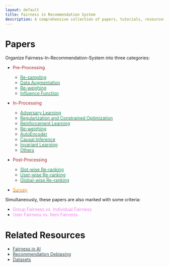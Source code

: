 ```yaml
---
layout: default
title: Fairness in Recommendation System
description: A comprehensive collection of papers, tutorials, resources, etc. related to Fairness in Recommendation System.
---
```


# Papers
Organize Fairness-In-Recommendation-System into three categories:

- <font color="Brown">Pre-Processing</font>
  - [<font color="#159957">Re-sampling</font>](./htmls/Re-sampling.html)
  - [<font color="#159957">Data Augmentation</font>](./htmls/Data-Augmentation.html)
  - [<font color="#159957">Re-weighing</font>](./htmls/Pre-Re-weighing.html)
  - [<font color="#159957">Influence Function</font>](./htmls/Pre-Influence-Function.html)
- <font color="Brown">In-Processing</font>
  - [<font color="#159957">Adversary Learning</font>](./htmls/Adversary-Learning.html)
  - [<font color="#159957">Regularization and Constrained Optimization</font>](./htmls/Regularization.html)
  - [<font color="#159957">Reinforcement Learning</font>](./htmls/Reinforcement%20Learning.html)
  - [<font color="#159957">Re-weighing</font>](./htmls/In-Re-weighing.html)
  - [<font color="#159957">AutoEncoder</font>](./htmls/AutoEncoder.html)
  - [<font color="#159957">Causal Inference</font>](./htmls/Causal%20Inference.html)
  - [<font color="#159957">Invariant Learning</font>](./htmls/Invariant%20Learning.html)
  - [<font color="#159957">Others</font>](./htmls/In-Others.html)
- <font color="Brown">Post-Processing</font>
  - [<font color="#159957">Slot-wise Re-ranking</font>](./htmls/Slot-wise.html)
  - [<font color="#159957">User-wise Re-ranking</font>](./htmls/User-wise.html)
  - [<font color="#159957">Global-wise Re-ranking</font>](./htmls/Global-wise.html)

- [<font color="DarkOrange">Survey</font>](./htmls/Survey.html)

Simultaneously, these papers are also marked with some criteria:
* <font color="Violet">Group Fairness vs. Individual Fairness</font>
* <font color="Violet">User Fairness vs. Item Fairness</font>

# Related Resources
- [<font color="DarkSlateGrey">Fairness in AI</font>](https://www.yongkaiwu.com/FairAI/conference.html)
- [<font color="DarkSlateGrey">Recommendation Debiasing</font>](https://github.com/jiawei-chen/RecDebiasing)
- [<font color="DarkSlateGrey">Datasets</font>](https://zhuanlan.zhihu.com/p/468962221)

<!-- Text can be **bold**, _italic_, or ~~strikethrough~~.

[Link to another page](./another-page.html). -->


